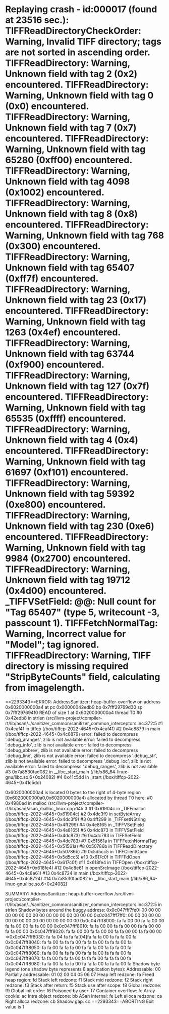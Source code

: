 

Replaying crash - id:000017 (found at 23516 sec.):
TIFFReadDirectoryCheckOrder: Warning, Invalid TIFF directory; tags are not sorted in ascending order.
TIFFReadDirectory: Warning, Unknown field with tag 2 (0x2) encountered.
TIFFReadDirectory: Warning, Unknown field with tag 0 (0x0) encountered.
TIFFReadDirectory: Warning, Unknown field with tag 7 (0x7) encountered.
TIFFReadDirectory: Warning, Unknown field with tag 65280 (0xff00) encountered.
TIFFReadDirectory: Warning, Unknown field with tag 4098 (0x1002) encountered.
TIFFReadDirectory: Warning, Unknown field with tag 8 (0x8) encountered.
TIFFReadDirectory: Warning, Unknown field with tag 768 (0x300) encountered.
TIFFReadDirectory: Warning, Unknown field with tag 65407 (0xff7f) encountered.
TIFFReadDirectory: Warning, Unknown field with tag 23 (0x17) encountered.
TIFFReadDirectory: Warning, Unknown field with tag 1263 (0x4ef) encountered.
TIFFReadDirectory: Warning, Unknown field with tag 63744 (0xf900) encountered.
TIFFReadDirectory: Warning, Unknown field with tag 127 (0x7f) encountered.
TIFFReadDirectory: Warning, Unknown field with tag 65535 (0xffff) encountered.
TIFFReadDirectory: Warning, Unknown field with tag 4 (0x4) encountered.
TIFFReadDirectory: Warning, Unknown field with tag 61697 (0xf101) encountered.
TIFFReadDirectory: Warning, Unknown field with tag 59392 (0xe800) encountered.
TIFFReadDirectory: Warning, Unknown field with tag 230 (0xe6) encountered.
TIFFReadDirectory: Warning, Unknown field with tag 9984 (0x2700) encountered.
TIFFReadDirectory: Warning, Unknown field with tag 19712 (0x4d00) encountered.
_TIFFVSetField: @@: Null count for "Tag 65407" (type 5, writecount -3, passcount 1).
TIFFFetchNormalTag: Warning, Incorrect value for "Model"; tag ignored.
TIFFReadDirectory: Warning, TIFF directory is missing required "StripByteCounts" field, calculating from imagelength.
=================================================================
==2293343==ERROR: AddressSanitizer: heap-buffer-overflow on address 0x6020000000a4 at pc 0x00000042edb9 bp 0x7fff29769d30 sp 0x7fff297694f0
READ of size 1 at 0x6020000000a4 thread T0
    #0 0x42edb8 in strlen /src/llvm-project/compiler-rt/lib/asan/../sanitizer_common/sanitizer_common_interceptors.inc:372:5
    #1 0x4caf41 in tiffcp (/box/tiffcp-2022-4645+0x4caf41)
    #2 0x4c8879 in main (/box/tiffcp-2022-4645+0x4c8879)
error: failed to decompress '.debug_aranges', zlib is not available
error: failed to decompress '.debug_info', zlib is not available
error: failed to decompress '.debug_abbrev', zlib is not available
error: failed to decompress '.debug_line', zlib is not available
error: failed to decompress '.debug_str', zlib is not available
error: failed to decompress '.debug_loc', zlib is not available
error: failed to decompress '.debug_ranges', zlib is not available
    #3 0x7a8530fad082 in __libc_start_main (/lib/x86_64-linux-gnu/libc.so.6+0x24082)
    #4 0x41c5dd in _start (/box/tiffcp-2022-4645+0x41c5dd)

0x6020000000a4 is located 0 bytes to the right of 4-byte region [0x6020000000a0,0x6020000000a4)
allocated by thread T0 here:
    #0 0x4980ad in malloc /src/llvm-project/compiler-rt/lib/asan/asan_malloc_linux.cpp:145:3
    #1 0x61904c in _TIFFmalloc (/box/tiffcp-2022-4645+0x61904c)
    #2 0x4dc3f9 in setByteArray (/box/tiffcp-2022-4645+0x4dc3f9)
    #3 0x4ff299 in _TIFFsetNString (/box/tiffcp-2022-4645+0x4ff299)
    #4 0x4e8165 in _TIFFVSetField (/box/tiffcp-2022-4645+0x4e8165)
    #5 0x4dc873 in TIFFVSetField (/box/tiffcp-2022-4645+0x4dc873)
    #6 0x4dc783 in TIFFSetField (/box/tiffcp-2022-4645+0x4dc783)
    #7 0x51561a in TIFFFetchNormalTag (/box/tiffcp-2022-4645+0x51561a)
    #8 0x50786b in TIFFReadDirectory (/box/tiffcp-2022-4645+0x50786b)
    #9 0x5d5cc5 in TIFFClientOpen (/box/tiffcp-2022-4645+0x5d5cc5)
    #10 0x617c0f in TIFFFdOpen (/box/tiffcp-2022-4645+0x617c0f)
    #11 0x618fe4 in TIFFOpen (/box/tiffcp-2022-4645+0x618fe4)
    #12 0x4c8e61 in openSrcImage (/box/tiffcp-2022-4645+0x4c8e61)
    #13 0x4c8724 in main (/box/tiffcp-2022-4645+0x4c8724)
    #14 0x7a8530fad082 in __libc_start_main (/lib/x86_64-linux-gnu/libc.so.6+0x24082)

SUMMARY: AddressSanitizer: heap-buffer-overflow /src/llvm-project/compiler-rt/lib/asan/../sanitizer_common/sanitizer_common_interceptors.inc:372:5 in strlen
Shadow bytes around the buggy address:
  0x0c047fff7fe0: 00 00 00 00 00 00 00 00 00 00 00 00 00 00 00 00
  0x0c047fff7ff0: 00 00 00 00 00 00 00 00 00 00 00 00 00 00 00 00
  0x0c047fff8000: fa fa 00 00 fa fa 00 00 fa fa 00 00 fa fa 00 00
  0x0c047fff8010: fa fa 00 00 fa fa 00 00 fa fa 00 00 fa fa 00 00
  0x0c047fff8020: fa fa 00 00 fa fa 00 00 fa fa 00 00 fa fa 00 00
=>0x0c047fff8030: fa fa 04 fa fa fa[04]fa fa fa 00 fa fa fa 00 fa
  0x0c047fff8040: fa fa 00 fa fa fa 00 fa fa fa 00 fa fa fa 00 fa
  0x0c047fff8050: fa fa 00 fa fa fa 00 fa fa fa 00 fa fa fa 00 fa
  0x0c047fff8060: fa fa 00 fa fa fa 00 fa fa fa 00 fa fa fa 00 fa
  0x0c047fff8070: fa fa 00 fa fa fa 00 fa fa fa 00 fa fa fa 00 fa
  0x0c047fff8080: fa fa 00 fa fa fa 00 fa fa fa 00 fa fa fa 00 fa
Shadow byte legend (one shadow byte represents 8 application bytes):
  Addressable:           00
  Partially addressable: 01 02 03 04 05 06 07 
  Heap left redzone:       fa
  Freed heap region:       fd
  Stack left redzone:      f1
  Stack mid redzone:       f2
  Stack right redzone:     f3
  Stack after return:      f5
  Stack use after scope:   f8
  Global redzone:          f9
  Global init order:       f6
  Poisoned by user:        f7
  Container overflow:      fc
  Array cookie:            ac
  Intra object redzone:    bb
  ASan internal:           fe
  Left alloca redzone:     ca
  Right alloca redzone:    cb
  Shadow gap:              cc
==2293343==ABORTING
Exit value is 1